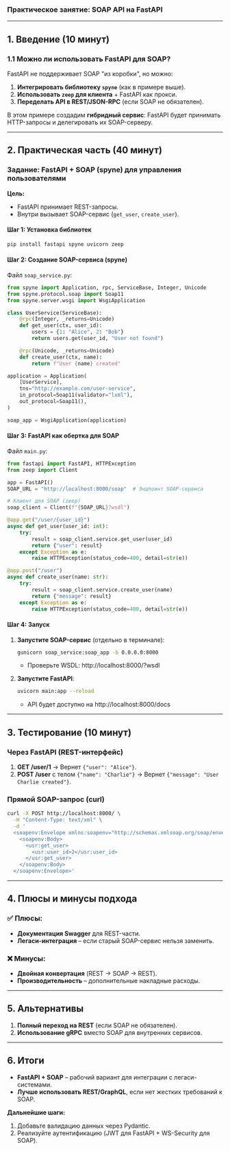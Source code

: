 
### **Практическое занятие: SOAP API на FastAPI**  

---

## **1. Введение (10 минут)**  
### **1.1 Можно ли использовать FastAPI для SOAP?**  
FastAPI не поддерживает SOAP "из коробки", но можно:  
1. **Интегрировать библиотеку `spyne`** (как в примере выше).  
2. **Использовать `zeep` для клиента** + FastAPI как прокси.  
3. **Переделать API в REST/JSON-RPC** (если SOAP не обязателен).  

В этом примере создадим **гибридный сервис**: FastAPI будет принимать HTTP-запросы и делегировать их SOAP-серверу.  

---

## **2. Практическая часть (40 минут)**  
### **Задание: FastAPI + SOAP (spyne) для управления пользователями**  
**Цель:**  
- FastAPI принимает REST-запросы.  
- Внутри вызывает SOAP-сервис (`get_user`, `create_user`).  

#### **Шаг 1: Установка библиотек**  
```bash
pip install fastapi spyne uvicorn zeep
```

#### **Шаг 2: Создание SOAP-сервиса (spyne)**  
Файл `soap_service.py`:  
```python
from spyne import Application, rpc, ServiceBase, Integer, Unicode
from spyne.protocol.soap import Soap11
from spyne.server.wsgi import WsgiApplication

class UserService(ServiceBase):
    @rpc(Integer, _returns=Unicode)
    def get_user(ctx, user_id):
        users = {1: "Alice", 2: "Bob"}
        return users.get(user_id, "User not found")

    @rpc(Unicode, _returns=Unicode)
    def create_user(ctx, name):
        return f"User {name} created"

application = Application(
    [UserService],
    tns="http://example.com/user-service",
    in_protocol=Soap11(validator="lxml"),
    out_protocol=Soap11(),
)

soap_app = WsgiApplication(application)
```

#### **Шаг 3: FastAPI как обертка для SOAP**  
Файл `main.py`:  
```python
from fastapi import FastAPI, HTTPException
from zeep import Client

app = FastAPI()
SOAP_URL = "http://localhost:8000/soap"  # Эндпоинт SOAP-сервиса

# Клиент для SOAP (zeep)
soap_client = Client(f"{SOAP_URL}?wsdl")

@app.get("/user/{user_id}")
async def get_user(user_id: int):
    try:
        result = soap_client.service.get_user(user_id)
        return {"user": result}
    except Exception as e:
        raise HTTPException(status_code=400, detail=str(e))

@app.post("/user")
async def create_user(name: str):
    try:
        result = soap_client.service.create_user(name)
        return {"message": result}
    except Exception as e:
        raise HTTPException(status_code=400, detail=str(e))
```

#### **Шаг 4: Запуск**  
1. **Запустите SOAP-сервис** (отдельно в терминале):  
   ```bash
   gunicorn soap_service:soap_app -b 0.0.0.0:8000
   ```
   - Проверьте WSDL: http://localhost:8000/?wsdl  

2. **Запустите FastAPI**:  
   ```bash
   uvicorn main:app --reload
   ```
   - API будет доступно на http://localhost:8000/docs  

---

## **3. Тестирование (10 минут)**  
### **Через FastAPI (REST-интерфейс)**  
1. **GET /user/1** → Вернет `{"user": "Alice"}`.  
2. **POST /user** с телом `{"name": "Charlie"}` → Вернет `{"message": "User Charlie created"}`.  

### **Прямой SOAP-запрос (curl)**  
```bash
curl -X POST http://localhost:8000/ \
  -H "Content-Type: text/xml" \
  -d '
  <soapenv:Envelope xmlns:soapenv="http://schemas.xmlsoap.org/soap/envelope/" xmlns:usr="http://example.com/user-service">
    <soapenv:Body>
      <usr:get_user>
        <usr:user_id>2</usr:user_id>
      </usr:get_user>
    </soapenv:Body>
  </soapenv:Envelope>'
```

---

## **4. Плюсы и минусы подхода**  
### **✅ Плюсы:**  
- **Документация Swagger** для REST-части.  
- **Легаси-интеграция** – если старый SOAP-сервис нельзя заменить.  

### **❌ Минусы:**  
- **Двойная конвертация** (REST → SOAP → REST).  
- **Производительность** – дополнительные накладные расходы.  

---

## **5. Альтернативы**  
1. **Полный переход на REST** (если SOAP не обязателен).  
2. **Использование gRPC** вместо SOAP для внутренних сервисов.  

---

## **6. Итоги**  
- **FastAPI + SOAP** – рабочий вариант для интеграции с легаси-системами.  
- **Лучше использовать REST/GraphQL**, если нет жестких требований к SOAP.  

**Дальнейшие шаги:**  
1. Добавьте валидацию данных через Pydantic.  
2. Реализуйте аутентификацию (JWT для FastAPI + WS-Security для SOAP).  
